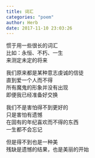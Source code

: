 ```yaml
---
title: 词汇
categories: "poem"
author: Herb
date: 2017-11-10 23:03:26
---
```

惯于用一些很长的词汇\
比如：永恒、不朽、一生\
来测定未定的将来

我们原来都是某种意志虔诚的信徒\
直到爱一个人而不得\
所有魔鬼的形象并没有出现\
即便我已经准备好交换

我们不是害怕得不到更好的\
只是害怕有遗憾\
在固有的年纪喜欢而不得的东西\
一生都不会忘记

但是得不到也是一种美\
残缺是遗憾的结果，也是美丽的开始

